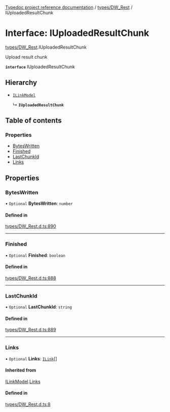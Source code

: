 [Typedoc project reference documentation](../README.md) / [types/DW_Rest](../modules/types_dw_rest.md) / IUploadedResultChunk

# Interface: IUploadedResultChunk

[types/DW_Rest](../modules/types_dw_rest.md).IUploadedResultChunk

Upload result chunk

**`interface`** IUploadedResultChunk

## Hierarchy

- [`ILinkModel`](types_dw_rest.ilinkmodel.md)

  ↳ **`IUploadedResultChunk`**

## Table of contents

### Properties

- [BytesWritten](types_dw_rest.iuploadedresultchunk.md#byteswritten)
- [Finished](types_dw_rest.iuploadedresultchunk.md#finished)
- [LastChunkId](types_dw_rest.iuploadedresultchunk.md#lastchunkid)
- [Links](types_dw_rest.iuploadedresultchunk.md#links)

## Properties

### BytesWritten

• `Optional` **BytesWritten**: `number`

#### Defined in

[types/DW_Rest.d.ts:890](https://github.com/DocuWare/REST-Sample-TS/blob/beb3ada/src/types/DW_Rest.d.ts#L890)

___

### Finished

• `Optional` **Finished**: `boolean`

#### Defined in

[types/DW_Rest.d.ts:888](https://github.com/DocuWare/REST-Sample-TS/blob/beb3ada/src/types/DW_Rest.d.ts#L888)

___

### LastChunkId

• `Optional` **LastChunkId**: `string`

#### Defined in

[types/DW_Rest.d.ts:889](https://github.com/DocuWare/REST-Sample-TS/blob/beb3ada/src/types/DW_Rest.d.ts#L889)

___

### Links

• `Optional` **Links**: [`ILink`](types_dw_rest.ilink.md)[]

#### Inherited from

[ILinkModel](types_dw_rest.ilinkmodel.md).[Links](types_dw_rest.ilinkmodel.md#links)

#### Defined in

[types/DW_Rest.d.ts:8](https://github.com/DocuWare/REST-Sample-TS/blob/beb3ada/src/types/DW_Rest.d.ts#L8)

